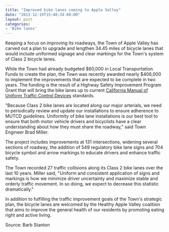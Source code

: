 ```yaml
---
title: "Improved bike lanes coming to Apple Valley"
date: "2013-12-19T15:48:34-08:00"
layout: post
categories:
- 'Bike lanes'
---
```


Keeping a focus on improving its roadways, the Town of Apple Valley has carved out a plan to upgrade and lengthen 34.45 miles of bicycle lanes that would include uniformed signage and clear markings for the Town's system of Class 2 bicycle lanes.  
  
While the Town had already budgeted $60,000 in Local Transportation Funds to create the plan, the Town was recently awarded nearly $406,000 to implement the improvements that are expected to be complete in two years. The funding is the result of a Highway Safety Improvement Program Grant that will bring the bike lanes up to current [California Manual of Uniform Traffic Control Devices](https://www.dot.ca.gov/hq/traffops/signtech/mutcdsupp/ca_mutcd2012.htm) standards.

"Because Class 2 bike lanes are located along our major arterials, we need to periodically review and update our installations to ensure adherence to MUTCD guidelines. Uniformity of bike lane installations is our best tool to ensure that both motor vehicle drivers and bicyclists have a clear understanding about how they must share the roadway," said Town Engineer Brad Miller.

The project includes improvements at 131 intersections, widening several sections of roadway, the addition of 549 regulatory bike lane signs and 704 bicycle symbol and arrow markings to educate drivers and enhance traffic safety.

The Town recorded 27 traffic collisions along its Class 2 bike lanes over the last 10 years. Miller said, "Uniform and consistent application of signs and markings is how we minimize driver uncertainty and maximize stable and orderly traffic movement. In so doing, we expect to decrease this statistic dramatically."

In addition to fulfilling the traffic improvement goals of the Town's strategic plan, the bicycle lanes are welcomed by the Healthy Apple Valley coalition that aims to improve the general health of our residents by promoting eating right and active living.

Source: Barb Stanton